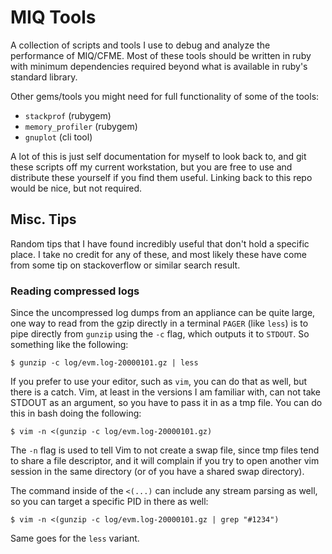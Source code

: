 MIQ Tools
=========

A collection of scripts and tools I use to debug and analyze the performance of
MIQ/CFME.  Most of these tools should be written in ruby with minimum
dependencies required beyond what is available in ruby's standard library.

Other gems/tools you might need for full functionality of some of the tools:

* `stackprof`       (rubygem)
* `memory_profiler` (rubygem)
* `gnuplot`         (cli tool)

A lot of this is just self documentation for myself to look back to, and git
these scripts off my current workstation, but you are free to use and
distribute these yourself if you find them useful.  Linking back to this repo
would be nice, but not required.


Misc. Tips
----------

Random tips that I have found incredibly useful that don't hold a specific
place.  I take no credit for any of these, and most likely these have come from
some tip on stackoverflow or similar search result.

### Reading compressed logs

Since the uncompressed log dumps from an appliance can be quite large, one way
to read from the gzip directly in a terminal `PAGER` (like `less`) is to pipe
directly from `gunzip` using the `-c` flag, which outputs it to `STDOUT`.  So
something like the following:

```console
$ gunzip -c log/evm.log-20000101.gz | less
```

If you prefer to use your editor, such as `vim`, you can do that as well, but
there is a catch.  Vim, at least in the versions I am familiar with, can not
take STDOUT as an argument, so you have to pass it in as a tmp file.  You can
do this in bash doing the following:

```console
$ vim -n <(gunzip -c log/evm.log-20000101.gz)
```

The `-n` flag is used to tell Vim to not create a swap file, since tmp files
tend to share a file descriptor, and it will complain if you try to open
another vim session in the same directory (or of you have a shared swap
directory).

The command inside of the `<(...)` can include any stream parsing as well, so
you can target a specific PID in there as well:

```console
$ vim -n <(gunzip -c log/evm.log-20000101.gz | grep "#1234")
```

Same goes for the `less` variant.
